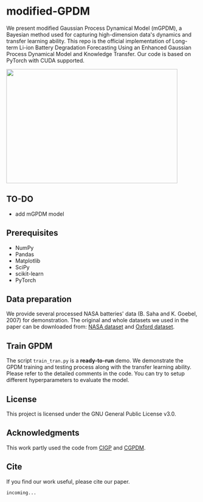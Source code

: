 # modified-GPDM

We present modified Gaussian Process Dynamical Model (mGPDM), a Bayesian method used for capturing high-dimension data's dynamics and transfer learning ability. This repo is the official implementation of Long-term Li-ion Battery Degradation Forecasting Using an Enhanced Gaussian Process Dynamical Model and Knowledge Transfer. Our code is based on PyTorch with CUDA supported.

<img width="450" height="300" src="https://raw.githubusercontent.com/PericlesHat/modified-GPDM/main/assets/gpdm_nasa.png"/>

## TO-DO

- add mGPDM model

## Prerequisites

- NumPy
- Pandas
- Matplotlib
- SciPy
- scikit-learn
- PyTorch

## Data preparation

We provide several processed NASA batteries' data (B. Saha and K. Goebel, 2007) for demonstration. The original and whole datasets we used in the paper can be downloaded from: [NASA dataset](https://www.nasa.gov/content/prognostics-center-of-excellence-data-set-repository) and [Oxford dataset](https://ora.ox.ac.uk/objects/uuid:03ba4b01-cfed-46d3-9b1a-7d4a7bdf6fac).

## Train GPDM

The script `train_tran.py` is a **ready-to-run** demo. We demonstrate the GPDM training and testing process along with the transfer learning ability. Please refer to the detailed comments in the code. You can try to setup different hyperparameters to evaluate the model.

## License

This project is licensed under the GNU General Public License v3.0.

## Acknowledgments

This work partly used the code from [CIGP](https://github.com/fabio-amadio/cgpdm_lib) and [CGPDM](https://github.com/fabio-amadio/cgpdm_lib).

## Cite

If you find our work useful, please cite our paper.
```
incoming...
```
